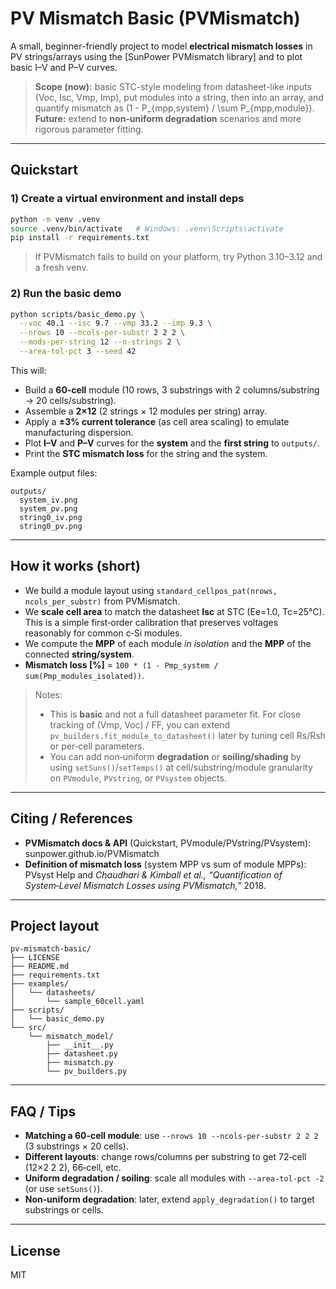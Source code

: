 # PV Mismatch Basic (PVMismatch)

A small, beginner-friendly project to model **electrical mismatch losses** in PV strings/arrays using the
[SunPower PVMismatch library] and to plot basic I–V and P–V curves.

> **Scope (now):** basic STC-style modeling from datasheet-like inputs (Voc, Isc, Vmp, Imp), put modules into a string, then into an array, and quantify mismatch as
> \(1 - P_{mpp,system} / \sum P_{mpp,module}\).  
> **Future:** extend to **non‑uniform degradation** scenarios and more rigorous parameter fitting.

---

## Quickstart

### 1) Create a virtual environment and install deps
```bash
python -m venv .venv
source .venv/bin/activate   # Windows: .venv\Scripts\activate
pip install -r requirements.txt
```

> If PVMismatch fails to build on your platform, try Python 3.10–3.12 and a fresh venv.


### 2) Run the basic demo
```bash
python scripts/basic_demo.py \
  --voc 40.1 --isc 9.7 --vmp 33.2 --imp 9.3 \
  --nrows 10 --ncols-per-substr 2 2 2 \
  --mods-per-string 12 --n-strings 2 \
  --area-tol-pct 3 --seed 42
```

This will:
- Build a **60‑cell** module (10 rows, 3 substrings with 2 columns/substring → 20 cells/substring).
- Assemble a **2×12** (2 strings × 12 modules per string) array.
- Apply a **±3% current tolerance** (as cell area scaling) to emulate manufacturing dispersion.
- Plot **I–V** and **P–V** curves for the **system** and the **first string** to `outputs/`.
- Print the **STC mismatch loss** for the string and the system.

Example output files:
```
outputs/
  system_iv.png
  system_pv.png
  string0_iv.png
  string0_pv.png
```

---

## How it works (short)

- We build a module layout using `standard_cellpos_pat(nrows, ncols_per_substr)` from PVMismatch.  
- We **scale cell area** to match the datasheet **Isc** at STC (Ee=1.0, Tc=25°C). This is a simple
  first‑order calibration that preserves voltages reasonably for common c‑Si modules.
- We compute the **MPP** of each module *in isolation* and the **MPP** of the connected **string/system**.
- **Mismatch loss [%]** = `100 * (1 - Pmp_system / sum(Pmp_modules_isolated))`.

> Notes:
> - This is **basic** and not a full datasheet parameter fit. For close tracking of (Vmp, Voc) / FF,
>   you can extend `pv_builders.fit_module_to_datasheet()` later by tuning cell Rs/Rsh or per‑cell parameters.
> - You can add non‑uniform **degradation** or **soiling/shading** by using `setSuns()`/`setTemps()`
>   at cell/substring/module granularity on `PVmodule`, `PVstring`, or `PVsystem` objects.


---

## Citing / References

- **PVMismatch docs & API** (Quickstart, PVmodule/PVstring/PVsystem): sunpower.github.io/PVMismatch  
- **Definition of mismatch loss** (system MPP vs sum of module MPPs): PVsyst Help and
  *Chaudhari & Kimball et al., “Quantification of System‑Level Mismatch Losses using PVMismatch,”* 2018.

---

## Project layout

```
pv-mismatch-basic/
├── LICENSE
├── README.md
├── requirements.txt
├── examples/
│   └── datasheets/
│       └── sample_60cell.yaml
├── scripts/
│   └── basic_demo.py
└── src/
    └── mismatch_model/
        ├── __init__.py
        ├── datasheet.py
        ├── mismatch.py
        └── pv_builders.py
```

---

## FAQ / Tips

- **Matching a 60‑cell module**: use `--nrows 10 --ncols-per-substr 2 2 2` (3 substrings × 20 cells).
- **Different layouts**: change rows/columns per substring to get 72‑cell (12×2 2 2), 66‑cell, etc.
- **Uniform degradation / soiling**: scale all modules with `--area-tol-pct -2` (or use `setSuns()`).
- **Non‑uniform degradation**: later, extend `apply_degradation()` to target substrings or cells.


---

## License

MIT
